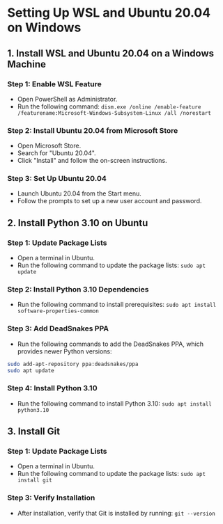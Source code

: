 # Setting Up WSL and Ubuntu 20.04 on Windows

## 1. Install WSL and Ubuntu 20.04 on a Windows Machine

### Step 1: Enable WSL Feature
- Open PowerShell as Administrator.
- Run the following command: `dism.exe /online /enable-feature /featurename:Microsoft-Windows-Subsystem-Linux /all /norestart`


### Step 2: Install Ubuntu 20.04 from Microsoft Store
- Open Microsoft Store.
- Search for "Ubuntu 20.04".
- Click "Install" and follow the on-screen instructions.

### Step 3: Set Up Ubuntu 20.04
- Launch Ubuntu 20.04 from the Start menu.
- Follow the prompts to set up a new user account and password.

## 2. Install Python 3.10 on Ubuntu

### Step 1: Update Package Lists
- Open a terminal in Ubuntu.
- Run the following command to update the package lists: `sudo apt update`

### Step 2: Install Python 3.10 Dependencies
- Run the following command to install prerequisites: `sudo apt install software-properties-common`


### Step 3: Add DeadSnakes PPA
- Run the following commands to add the DeadSnakes PPA, which provides newer Python versions:
```bash
sudo add-apt-repository ppa:deadsnakes/ppa
sudo apt update
```


### Step 4: Install Python 3.10
- Run the following command to install Python 3.10: `sudo apt install python3.10`


## 3. Install Git

### Step 1: Update Package Lists
- Open a terminal in Ubuntu.
- Run the following command to update the package lists: `sudo apt install git`


### Step 3: Verify Installation
- After installation, verify that Git is installed by running: `git --version`





